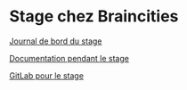 # Stage chez Braincities

[Journal de bord du stage](https://docs.google.com/document/d/1-oNKVyZcu4cHrA2IedEGQzcLc9lk6CN1mWdfnECaG6Q/edit?usp=sharing)

[Documentation pendant le stage](https://github.com/clara952/Stage2021/wiki)

[GitLab pour le stage](https://gitlab.com/braincities_rbu/apps/tests/clara#)
